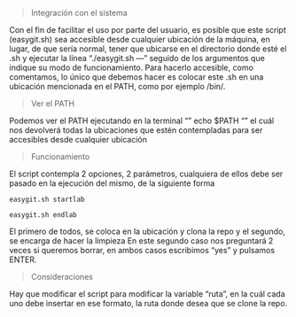 >Integración con el sistema
>
Con el fin de facilitar el uso por parte del usuario, es posible que este script (easygit.sh) sea accesible desde cualquier ubicación de la máquina, en lugar, de que sería normal, tener que ubicarse en el directorio donde esté el .sh y ejecutar la línea “./easygit.sh —” seguido de los argumentos que indique su modo de funcionamiento.
Para hacerlo accesible, como comentamos, lo único que debemos hacer es colocar este .sh en una ubicación mencionada en el PATH, como por ejemplo /bin/.

>Ver el PATH
>
Podemos ver el PATH ejecutando en la terminal “” echo $PATH “” el cuál nos devolverá todas la ubicaciones que estén contempladas para ser accesibles desde cualquier ubicación

>Funcionamiento
>
El script contempla 2 opciones, 2 parámetros, cualquiera de ellos debe ser pasado en la ejecución del mismo, de la siguiente forma
```
easygit.sh startlab
```
```
easygit.sh endlab
```

El primero de todos, se coloca en la ubicación y clona la repo y el segundo, se encarga de hacer la limpieza
En este segundo caso nos preguntará 2 veces si queremos borrar, en ambos casos escribimos “yes” y pulsamos ENTER.

>Consideraciones
>
Hay que modificar el script para modificar la variable “ruta”, en la cuál cada uno debe insertar en ese formato, la ruta donde desea que se clone la repo. 
